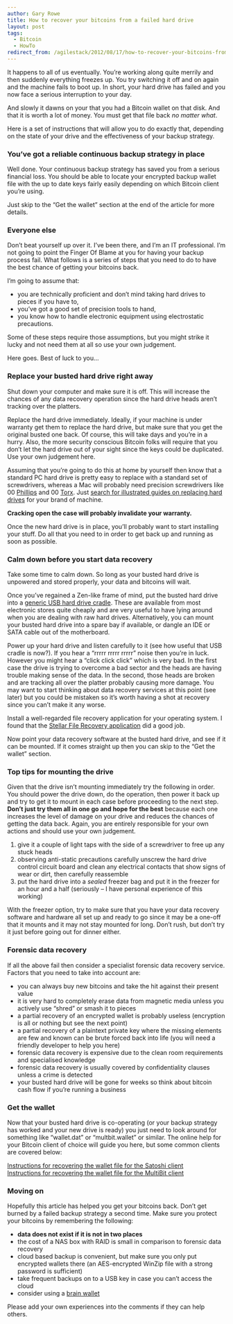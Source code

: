 ```yaml
---
author: Gary Rowe
title: How to recover your bitcoins from a failed hard drive
layout: post
tags:
  - Bitcoin
  - HowTo
redirect_from: /agilestack/2012/08/17/how-to-recover-your-bitcoins-from-a-failed-hard-drive/
---
```


It happens to all of us eventually. You’re working along quite merrily and then suddenly everything freezes up. You try switching it off and on again and the machine fails to boot up. In short, your hard drive has failed and you now face a serious interruption to your day. 

And slowly it dawns on your that you had a Bitcoin wallet on that disk. And that it is worth a lot of money. You must get that file back *no matter what*. 

Here is a set of instructions that will allow you to do exactly that, depending on the state of your drive and the effectiveness of your backup strategy.

### You’ve got a reliable continuous backup strategy in place

Well done. Your continuous backup strategy has saved you from a serious financial loss. You should be able to locate your encrypted backup wallet file with the up to date keys fairly easily depending on which Bitcoin client you’re using. 

Just skip to the “Get the wallet” section at the end of the article for more details.

### Everyone else

Don’t beat yourself up over it. I’ve been there, and I’m an IT professional. I’m not going to point the Finger Of Blame at you for having your backup process fail. What follows is a series of steps that you need to do to have the best chance of getting your bitcoins back. 

I’m going to assume that:

*   you are technically proficient and don’t mind taking hard drives to pieces if you have to,
*   you’ve got a good set of precision tools to hand,
*   you know how to handle electronic equipment using electrostatic precautions.

Some of these steps require those assumptions, but you might strike it lucky and not need them at all so use your own judgement. 

Here goes. Best of luck to you…

### Replace your busted hard drive right away

Shut down your computer and make sure it is off. This will increase the chances of any data recovery operation since the hard drive heads aren’t tracking over the platters.

Replace the hard drive immediately. Ideally, if your machine is under warranty get them to replace the hard drive, but make sure that you get the original busted one back. Of course, this will take days and you’re in a hurry. Also, the more security conscious Bitcoin folks will require that you don’t let the hard drive out of your sight since the keys could be duplicated. Use your own judgement here.

Assuming that you’re going to do this at home by yourself then know that a standard PC hard drive is pretty easy to replace with a standard set of screwdrivers, whereas a Mac will probably need precision screwdrivers like 00 [Phillips][2] and 00 [Torx][3]. Just [search for illustrated guides on replacing hard drives][4] for your brand of machine. 

**Cracking open the case will probably invalidate your warranty.**

Once the new hard drive is in place, you’ll probably want to start installing your stuff. Do all that you need to in order to get back up and running as soon as possible. 

### Calm down before you start data recovery

Take some time to calm down. So long as your busted hard drive is unpowered and stored properly, your data and bitcoins will wait.

Once you’ve regained a Zen-like frame of mind, put the busted hard drive into a [generic USB hard drive cradle][5]. These are available from most electronic stores quite cheaply and are very useful to have lying around when you are dealing with raw hard drives. Alternatively, you can mount your busted hard drive into a spare bay if available, or dangle an IDE or SATA cable out of the motherboard.

Power up your hard drive and listen carefully to it (see how useful that USB cradle is now?). If you hear a “rrrrr rrrrr rrrrr” noise then you’re in luck. However you might hear a “click click click” which is very bad. In the first case the drive is trying to overcome a bad sector and the heads are having trouble making sense of the data. In the second, those heads are broken and are tracking all over the platter probably causing more damage. You may want to start thinking about data recovery services at this point (see later) but you could be mistaken so it’s worth having a shot at recovery since you can’t make it any worse.

Install a well-regarded file recovery application for your operating system. I found that the [Stellar File Recovery application][6] did a good job.

Now point your data recovery software at the busted hard drive, and see if it can be mounted. If it comes straight up then you can skip to the “Get the wallet” section.

### Top tips for mounting the drive

Given that the drive isn’t mounting immediately try the following in order. You should power the drive down, do the operation, then power it back up and try to get it to mount in each case before proceeding to the next step. **Don’t just try them all in one go and hope for the best** because each one increases the level of damage on your drive and reduces the chances of getting the data back. Again, you are entirely responsible for your own actions and should use your own judgement.

1.  give it a couple of light taps with the side of a screwdriver to free up any stuck heads
2.  observing anti-static precautions carefully unscrew the hard drive control circuit board and clean any electrical contacts that show signs of wear or dirt, then carefully reassemble
3.  put the hard drive into a *sealed* freezer bag and put it in the freezer for an hour and a half (seriously – I have personal experience of this working)

With the freezer option, try to make sure that you have your data recovery software and hardware all set up and ready to go since it may be a one-off that it mounts and it may not stay mounted for long. Don’t rush, but don’t try it just before going out for dinner either.

### Forensic data recovery

If all the above fail then consider a specialist forensic data recovery service. Factors that you need to take into account are:

* you can always buy new bitcoins and take the hit against their present value
* it is very hard to completely erase data from magnetic media unless you actively use “shred” or smash it to pieces
* a partial recovery of an encrypted wallet is probably useless (encryption is all or nothing but see the next point)
* a partial recovery of a plaintext private key where the missing elements are few and known can be brute forced back into life (you will need a friendly developer to help you here)
* forensic data recovery is expensive due to the clean room requirements and specialised knowledge
* forensic data recovery is usually covered by confidentiality clauses unless a crime is detected
* your busted hard drive will be gone for weeks so think about bitcoin cash flow if you’re running a business

### Get the wallet

Now that your busted hard drive is co-operating (or your backup strategy has worked and your new drive is ready) you just need to look around for something like “wallet.dat” or “multbit.wallet” or similar. The online help for your Bitcoin client of choice will guide you here, but some common clients are covered below:

[Instructions for recovering the wallet file for the Satoshi client][7]  
[Instructions for recovering the wallet file for the MultiBit client][8]

### Moving on

Hopefully this article has helped you get your bitcoins back. Don’t get burned by a failed backup strategy a second time. Make sure you protect your bitcoins by remembering the following:

* **data does not exist if it is not in two places**
* the cost of a NAS box with RAID is small in comparison to forensic data recovery
* cloud based backup is convenient, but make sure you only put encrypted wallets there (an AES-encrypted WinZip file with a strong password is sufficient)
* take frequent backups on to a USB key in case you can’t access the cloud
* consider using a [brain wallet][9]

Please add your own experiences into the comments if they can help others.

 [1]: https://twitter.com/share
 [2]: https://en.wikipedia.org/wiki/Phillips_head#Phillips
 [3]: https://en.wikipedia.org/wiki/Torx
 [4]: https://duckduckgo.com/?q=how+to+replace+a+hard+drive
 [5]: https://duckduckgo.com/?q=usb+hard+drive+cradle
 [6]: http://www.stellarinfo.com/
 [7]: https://en.bitcoin.it/wiki/Securing_your_wallet#Restore
 [8]: https://github.com/Multibit-Legacy/multibit-website-legacy/blob/develop/src/main/resources/views/html/en/help_walletManagement.html
 [9]: http://bitcoinmagazine.net/brain-wallets-the-what-and-the-how/